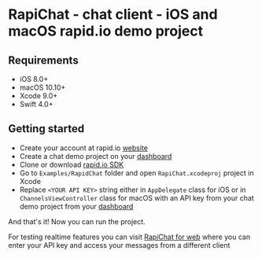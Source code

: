 # RapiChat - chat client - iOS and macOS rapid.io demo project

## Requirements

- iOS 8.0+
- macOS 10.10+
- Xcode 9.0+
- Swift 4.0+

## Getting started

- Create your account at rapid.io [website](https://www.rapid.io/signup)
- Create a chat demo project on your [dashboard](https://dashboard.rapid.io)
- Clone or download [rapid.io SDK](https://github.com/rapid-io/rapid-io-ios)
- Go to `Examples/RapidChat` folder and open `RapiChat.xcodeproj` project in Xcode
- Replace `<YOUR API KEY>` string either in `AppDelegate` class for iOS or in `ChannelsViewController` class for macOS with an API key from your chat demo project from your [dashboard](https://dashboard.rapid.io)

And that's it! Now you can run the project.

For testing realtime features you can visit [RapiChat for web](http://demo-chat.rapid.io) where you can enter your API key and access your messages from a different client